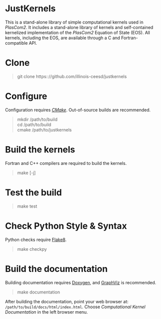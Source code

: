 # JustKernels

This is a stand-alone library of simple computational kernels used in _PlasCom2_. It includes a stand-alone library of kernels 
and self-contained kernelized implementation of the _PlasCom2_ Equation of State (EOS). All kernels, including the EOS, are 
available through a C and Fortran-compatible API. 

# Clone 
> git clone https:://github.com/illinois-ceesd/justkernels

# Configure
Configuration requires [_CMake_](https://cmake.org). Out-of-source builds are recommended. 

> mkdir /path/to/build\
> cd /path/to/build\
> cmake /path/to/justkernels

# Build the kernels
Fortran and C++ compilers are required to build the kernels.
> make [-j]

# Test the build
> make test

# Check Python Style & Syntax
Python checks require [Flake8](https://flake8.pycqa.org/en/latest/).
> make checkpy

# Build the documentation
Building documentation requires [Doxygen](https://doxygen.nl), and [GraphViz](https://graphviz.org) is recommended.

> make documentation

After building the documentation, point your web browser at:
`/path/to/build/docs/html/index.html`. Choose *Computational Kernel Documentation* 
in the left browser menu.






